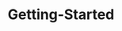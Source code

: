 ---
layout: post
title: Getting-Started
description: getting started
platform: aspnet-core
control: Gantt
documentation: ug
---
